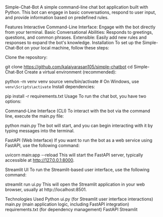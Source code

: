 Simple-Chat-Bot
A simple command-line chat bot application built with Python. This bot can engage in basic conversations, respond to user input, and provide information based on predefined rules.

Features
Interactive Command-Line Interface: Engage with the bot directly from your terminal.
Basic Conversational Abilities: Responds to greetings, questions, and common phrases.
Extensible: Easily add new rules and responses to expand the bot's knowledge.
Installation
To set up the Simple-Chat-Bot on your local machine, follow these steps:

Clone the repository:

git clone https://github.com/kalaiyarasan105/simple-chatbot 
cd Simple-Chat-Bot
Create a virtual environment (recommended):

python -m venv venv
source venv/bin/activate  # On Windows, use `venv\Scripts\activate`
Install dependencies:

pip install -r requirements.txt
Usage
To run the chat bot, you have two options:

Command-Line Interface (CLI)
To interact with the bot via the command line, execute the main.py file:

python main.py
The bot will start, and you can begin interacting with it by typing messages into the terminal.

FastAPI (Web Interface)
If you want to run the bot as a web service using FastAPI, use the following command:

uvicorn main:app --reload
This will start the FastAPI server, typically accessible at http://127.0.0.1:8000.

Streamlit UI
To run the Streamlit-based user interface, use the following command:

streamlit run ui.py
This will open the Streamlit application in your web browser, usually at http://localhost:8501.

Technologies Used
Python
ui.py (for Streamlit user interface interactions)
main.py (main application logic, including FastAPI integration)
requirements.txt (for dependency management)
FastAPI
Streamlit
